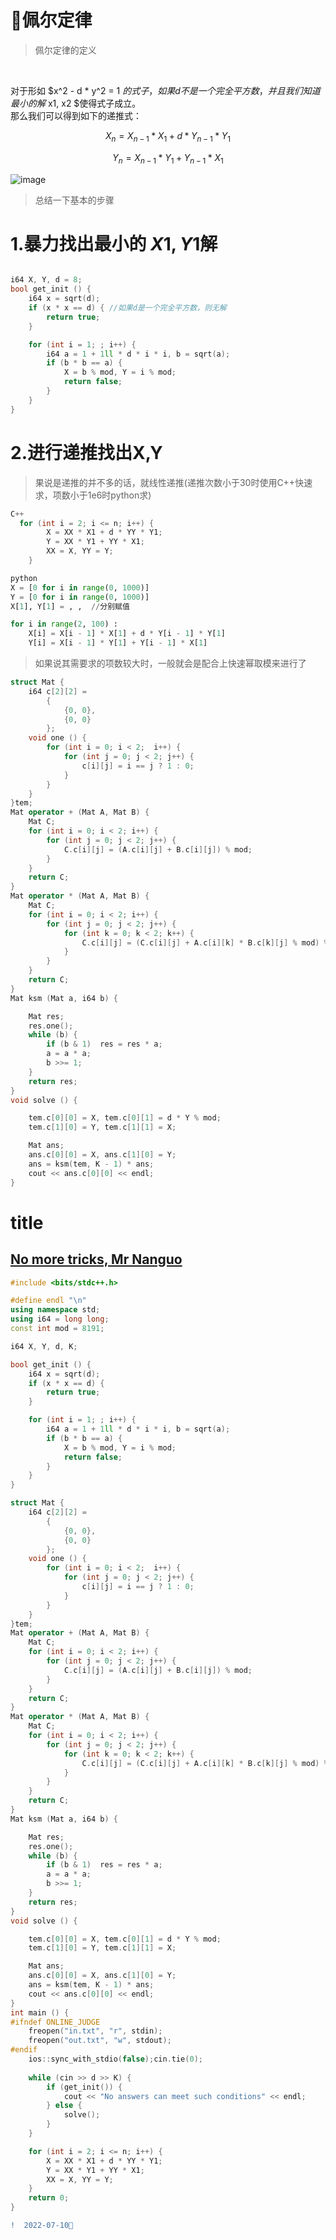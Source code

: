  # 🍂佩尔定律

> 佩尔定律的定义
<br>


   对于形如 $x^2 - d * y^2 = 1 $的式子，如果d不是一个完全平方数，并且我们知道最小的解$ x1, x2 $使得式子成立。  
   那么我们可以得到如下的递推式：  
   
 $$  X_n = X_{n-1} * X_1 + d * Y_{n-1} * Y_1 $$
 
 $$  Y_n = X_{n-1} * Y_1 + Y_{n-1} * X_1  $$
 
 ![image](https://user-images.githubusercontent.com/92497177/178136728-54259504-b880-49db-9ccd-7aa408e9873a.png)


> 总结一下基本的步骤

#  1.暴力找出最小的 $X1, Y1$解

```C++

i64 X, Y, d = 8;
bool get_init () {
	i64 x = sqrt(d);
	if (x * x == d) { //如果d是一个完全平方数，则无解
		return true;
	}

	for (int i = 1; ; i++) {
		i64 a = 1 + 1ll * d * i * i, b = sqrt(a);
		if (b * b == a) {
			X = b % mod, Y = i % mod;
			return false;
		}
	}
}
```

#  2.进行递推找出X,Y

> 果说是递推的并不多的话，就线性递推(递推次数小于30时使用C++快速求，项数小于1e6时python求)
```C++
C++
  for (int i = 2; i <= n; i++) {
		X = XX * X1 + d * YY * Y1;
		Y = XX * Y1 + YY * X1;
		XX = X, YY = Y;
	}
```
```python
python
X = [0 for i in range(0, 1000)]
Y = [0 for i in range(0, 1000)]
X[1], Y[1] = , ,  //分别赋值

for i in range(2, 100) :
    X[i] = X[i - 1] * X[1] + d * Y[i - 1] * Y[1]
    Y[i] = X[i - 1] * Y[1] + Y[i - 1] * X[1]
```

>如果说其需要求的项数较大时，一般就会是配合上快速幂取模来进行了
```C++
struct Mat {
	i64 c[2][2] = 
		{
			{0, 0},
			{0, 0}
		};
	void one () {
		for (int i = 0; i < 2;  i++) {
			for (int j = 0; j < 2; j++) {
				c[i][j] = i == j ? 1 : 0;
			}
		}
	}
}tem;
Mat operator + (Mat A, Mat B) {
	Mat C;
	for (int i = 0; i < 2; i++) {
		for (int j = 0; j < 2; j++) {
			C.c[i][j] = (A.c[i][j] + B.c[i][j]) % mod;
		}
	}
	return C;
}
Mat operator * (Mat A, Mat B) {
	Mat C;
	for (int i = 0; i < 2; i++) {
		for (int j = 0; j < 2; j++) {
			for (int k = 0; k < 2; k++) {
				C.c[i][j] = (C.c[i][j] + A.c[i][k] * B.c[k][j] % mod) % mod;
			}
		}
	}
	return C;
}
Mat ksm (Mat a, i64 b) {

	Mat res;
	res.one();
	while (b) {
		if (b & 1)  res = res * a;
		a = a * a;
		b >>= 1;
	}
	return res;
}
void solve () { 

	tem.c[0][0] = X, tem.c[0][1] = d * Y % mod;
	tem.c[1][0] = Y, tem.c[1][1] = X;

	Mat ans;
	ans.c[0][0] = X, ans.c[1][0] = Y;
	ans = ksm(tem, K - 1) * ans;
	cout << ans.c[0][0] << endl;
} 
```

# title
## [No more tricks, Mr Nanguo](https://acm.hdu.edu.cn/showproblem.php?pid=3292)
 
```C++
#include <bits/stdc++.h>

#define endl "\n"
using namespace std;
using i64 = long long;
const int mod = 8191;

i64 X, Y, d, K;

bool get_init () {
	i64 x = sqrt(d);
	if (x * x == d) {
		return true;
	}

	for (int i = 1; ; i++) {
		i64 a = 1 + 1ll * d * i * i, b = sqrt(a);
		if (b * b == a) {
			X = b % mod, Y = i % mod;
			return false;
		}
	}
}

struct Mat {
	i64 c[2][2] = 
		{
			{0, 0},
			{0, 0}
		};
	void one () {
		for (int i = 0; i < 2;  i++) {
			for (int j = 0; j < 2; j++) {
				c[i][j] = i == j ? 1 : 0;
			}
		}
	}
}tem;
Mat operator + (Mat A, Mat B) {
	Mat C;
	for (int i = 0; i < 2; i++) {
		for (int j = 0; j < 2; j++) {
			C.c[i][j] = (A.c[i][j] + B.c[i][j]) % mod;
		}
	}
	return C;
}
Mat operator * (Mat A, Mat B) {
	Mat C;
	for (int i = 0; i < 2; i++) {
		for (int j = 0; j < 2; j++) {
			for (int k = 0; k < 2; k++) {
				C.c[i][j] = (C.c[i][j] + A.c[i][k] * B.c[k][j] % mod) % mod;
			}
		}
	}
	return C;
}
Mat ksm (Mat a, i64 b) {

	Mat res;
	res.one();
	while (b) {
		if (b & 1)  res = res * a;
		a = a * a;
		b >>= 1;
	}
	return res;
}
void solve () { 

	tem.c[0][0] = X, tem.c[0][1] = d * Y % mod;
	tem.c[1][0] = Y, tem.c[1][1] = X;

	Mat ans;
	ans.c[0][0] = X, ans.c[1][0] = Y;
	ans = ksm(tem, K - 1) * ans;
	cout << ans.c[0][0] << endl;
} 
int main () {
#ifndef ONLINE_JUDGE
	freopen("in.txt", "r", stdin);
	freopen("out.txt", "w", stdout);
#endif
	ios::sync_with_stdio(false);cin.tie(0);
	
	while (cin >> d >> K) {
		if (get_init()) {
			cout << "No answers can meet such conditions" << endl;
		} else {
			solve();
		}
	}

	for (int i = 2; i <= n; i++) {
		X = XX * X1 + d * YY * Y1;
		Y = XX * Y1 + YY * X1;
		XX = X, YY = Y;
	}
	return 0;
}

```
```diff
!  2022-07-10🔖

```
